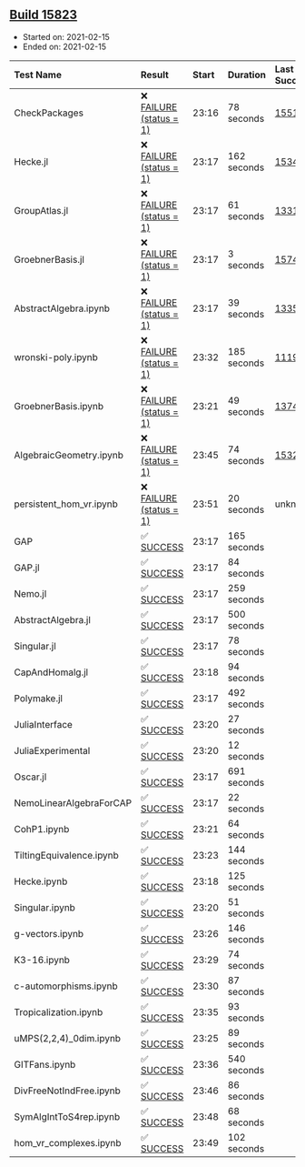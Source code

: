 ## [Build 15823](https://oscarci.mathematik.uni-kl.de/job/oscar/15823/)

* Started on: 2021-02-15
* Ended on: 2021-02-15

| Test Name    | Result | Start | Duration | Last Success | First Failure |
|:-------------|:-------|:------|:---------|:-------------|:--------------|
| CheckPackages | ❌ [FAILURE (status = 1)](https://oscarci.mathematik.uni-kl.de/job/oscar/15823/artifact/logs/build-15823/CheckPackages.log) | 23:16 | 78 seconds | [15514](https://oscarci.mathematik.uni-kl.de/job/oscar/15514/) | [15515](https://oscarci.mathematik.uni-kl.de/job/oscar/15515/) |
| Hecke.jl | ❌ [FAILURE (status = 1)](https://oscarci.mathematik.uni-kl.de/job/oscar/15823/artifact/logs/build-15823/Hecke.jl.log) | 23:17 | 162 seconds | [15344](https://oscarci.mathematik.uni-kl.de/job/oscar/15344/) | [15348](https://oscarci.mathematik.uni-kl.de/job/oscar/15348/) |
| GroupAtlas.jl | ❌ [FAILURE (status = 1)](https://oscarci.mathematik.uni-kl.de/job/oscar/15823/artifact/logs/build-15823/GroupAtlas.jl.log) | 23:17 | 61 seconds | [13311](https://oscarci.mathematik.uni-kl.de/job/oscar/13311/) | [13312](https://oscarci.mathematik.uni-kl.de/job/oscar/13312/) |
| GroebnerBasis.jl | ❌ [FAILURE (status = 1)](https://oscarci.mathematik.uni-kl.de/job/oscar/15823/artifact/logs/build-15823/GroebnerBasis.jl.log) | 23:17 | 3 seconds | [15745](https://oscarci.mathematik.uni-kl.de/job/oscar/15745/) | [15746](https://oscarci.mathematik.uni-kl.de/job/oscar/15746/) |
| AbstractAlgebra.ipynb | ❌ [FAILURE (status = 1)](https://oscarci.mathematik.uni-kl.de/job/oscar/15823/artifact/logs/build-15823/AbstractAlgebra.ipynb.log) | 23:17 | 39 seconds | [13355](https://oscarci.mathematik.uni-kl.de/job/oscar/13355/) | [13356](https://oscarci.mathematik.uni-kl.de/job/oscar/13356/) |
| wronski-poly.ipynb | ❌ [FAILURE (status = 1)](https://oscarci.mathematik.uni-kl.de/job/oscar/15823/artifact/logs/build-15823/wronski-poly.ipynb.log) | 23:32 | 185 seconds | [11192](https://oscarci.mathematik.uni-kl.de/job/oscar/11192/) | [11193](https://oscarci.mathematik.uni-kl.de/job/oscar/11193/) |
| GroebnerBasis.ipynb | ❌ [FAILURE (status = 1)](https://oscarci.mathematik.uni-kl.de/job/oscar/15823/artifact/logs/build-15823/GroebnerBasis.ipynb.log) | 23:21 | 49 seconds | [13748](https://oscarci.mathematik.uni-kl.de/job/oscar/13748/) | [13749](https://oscarci.mathematik.uni-kl.de/job/oscar/13749/) |
| AlgebraicGeometry.ipynb | ❌ [FAILURE (status = 1)](https://oscarci.mathematik.uni-kl.de/job/oscar/15823/artifact/logs/build-15823/AlgebraicGeometry.ipynb.log) | 23:45 | 74 seconds | [15322](https://oscarci.mathematik.uni-kl.de/job/oscar/15322/) | [15323](https://oscarci.mathematik.uni-kl.de/job/oscar/15323/) |
| persistent_hom_vr.ipynb | ❌ [FAILURE (status = 1)](https://oscarci.mathematik.uni-kl.de/job/oscar/15823/artifact/logs/build-15823/persistent_hom_vr.ipynb.log) | 23:51 | 20 seconds | unknown | unknown |
| GAP | ✅ [SUCCESS](https://oscarci.mathematik.uni-kl.de/job/oscar/15823/artifact/logs/build-15823/GAP.log) | 23:17 | 165 seconds |  |  |
| GAP.jl | ✅ [SUCCESS](https://oscarci.mathematik.uni-kl.de/job/oscar/15823/artifact/logs/build-15823/GAP.jl.log) | 23:17 | 84 seconds |  |  |
| Nemo.jl | ✅ [SUCCESS](https://oscarci.mathematik.uni-kl.de/job/oscar/15823/artifact/logs/build-15823/Nemo.jl.log) | 23:17 | 259 seconds |  |  |
| AbstractAlgebra.jl | ✅ [SUCCESS](https://oscarci.mathematik.uni-kl.de/job/oscar/15823/artifact/logs/build-15823/AbstractAlgebra.jl.log) | 23:17 | 500 seconds |  |  |
| Singular.jl | ✅ [SUCCESS](https://oscarci.mathematik.uni-kl.de/job/oscar/15823/artifact/logs/build-15823/Singular.jl.log) | 23:17 | 78 seconds |  |  |
| CapAndHomalg.jl | ✅ [SUCCESS](https://oscarci.mathematik.uni-kl.de/job/oscar/15823/artifact/logs/build-15823/CapAndHomalg.jl.log) | 23:18 | 94 seconds |  |  |
| Polymake.jl | ✅ [SUCCESS](https://oscarci.mathematik.uni-kl.de/job/oscar/15823/artifact/logs/build-15823/Polymake.jl.log) | 23:17 | 492 seconds |  |  |
| JuliaInterface | ✅ [SUCCESS](https://oscarci.mathematik.uni-kl.de/job/oscar/15823/artifact/logs/build-15823/JuliaInterface.log) | 23:20 | 27 seconds |  |  |
| JuliaExperimental | ✅ [SUCCESS](https://oscarci.mathematik.uni-kl.de/job/oscar/15823/artifact/logs/build-15823/JuliaExperimental.log) | 23:20 | 12 seconds |  |  |
| Oscar.jl | ✅ [SUCCESS](https://oscarci.mathematik.uni-kl.de/job/oscar/15823/artifact/logs/build-15823/Oscar.jl.log) | 23:17 | 691 seconds |  |  |
| NemoLinearAlgebraForCAP | ✅ [SUCCESS](https://oscarci.mathematik.uni-kl.de/job/oscar/15823/artifact/logs/build-15823/NemoLinearAlgebraForCAP.log) | 23:17 | 22 seconds |  |  |
| CohP1.ipynb | ✅ [SUCCESS](https://oscarci.mathematik.uni-kl.de/job/oscar/15823/artifact/logs/build-15823/CohP1.ipynb.log) | 23:21 | 64 seconds |  |  |
| TiltingEquivalence.ipynb | ✅ [SUCCESS](https://oscarci.mathematik.uni-kl.de/job/oscar/15823/artifact/logs/build-15823/TiltingEquivalence.ipynb.log) | 23:23 | 144 seconds |  |  |
| Hecke.ipynb | ✅ [SUCCESS](https://oscarci.mathematik.uni-kl.de/job/oscar/15823/artifact/logs/build-15823/Hecke.ipynb.log) | 23:18 | 125 seconds |  |  |
| Singular.ipynb | ✅ [SUCCESS](https://oscarci.mathematik.uni-kl.de/job/oscar/15823/artifact/logs/build-15823/Singular.ipynb.log) | 23:20 | 51 seconds |  |  |
| g-vectors.ipynb | ✅ [SUCCESS](https://oscarci.mathematik.uni-kl.de/job/oscar/15823/artifact/logs/build-15823/g-vectors.ipynb.log) | 23:26 | 146 seconds |  |  |
| K3-16.ipynb | ✅ [SUCCESS](https://oscarci.mathematik.uni-kl.de/job/oscar/15823/artifact/logs/build-15823/K3-16.ipynb.log) | 23:29 | 74 seconds |  |  |
| c-automorphisms.ipynb | ✅ [SUCCESS](https://oscarci.mathematik.uni-kl.de/job/oscar/15823/artifact/logs/build-15823/c-automorphisms.ipynb.log) | 23:30 | 87 seconds |  |  |
| Tropicalization.ipynb | ✅ [SUCCESS](https://oscarci.mathematik.uni-kl.de/job/oscar/15823/artifact/logs/build-15823/Tropicalization.ipynb.log) | 23:35 | 93 seconds |  |  |
| uMPS(2,2,4)_0dim.ipynb | ✅ [SUCCESS](https://oscarci.mathematik.uni-kl.de/job/oscar/15823/artifact/logs/build-15823/uMPS-2-2-4-_0dim.ipynb.log) | 23:25 | 89 seconds |  |  |
| GITFans.ipynb | ✅ [SUCCESS](https://oscarci.mathematik.uni-kl.de/job/oscar/15823/artifact/logs/build-15823/GITFans.ipynb.log) | 23:36 | 540 seconds |  |  |
| DivFreeNotIndFree.ipynb | ✅ [SUCCESS](https://oscarci.mathematik.uni-kl.de/job/oscar/15823/artifact/logs/build-15823/DivFreeNotIndFree.ipynb.log) | 23:46 | 86 seconds |  |  |
| SymAlgIntToS4rep.ipynb | ✅ [SUCCESS](https://oscarci.mathematik.uni-kl.de/job/oscar/15823/artifact/logs/build-15823/SymAlgIntToS4rep.ipynb.log) | 23:48 | 68 seconds |  |  |
| hom_vr_complexes.ipynb | ✅ [SUCCESS](https://oscarci.mathematik.uni-kl.de/job/oscar/15823/artifact/logs/build-15823/hom_vr_complexes.ipynb.log) | 23:49 | 102 seconds |  |  |
